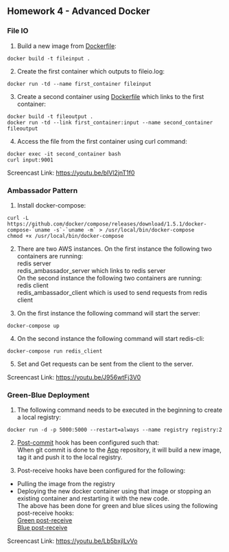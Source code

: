 ## Homework 4 - Advanced Docker

### File IO  
1. Build a new image from [Dockerfile](https://github.com/gsrajadh/Advanced-Docker/blob/master/FileIO/First_Container/Dockerfile):
```
docker build -t fileinput .
```

2. Create the first container which outputs to fileio.log:
```
docker run -td --name first_container fileinput
```

3. Create a second container using [Dockerfile](https://github.com/gsrajadh/Advanced-Docker/blob/master/FileIO/Second_Container/Dockerfile) which links to the first container:
```
docker build -t fileoutput .
docker run -td --link first_container:input --name second_container fileoutput
```

4. Access the file from the first container using curl command:
```
docker exec -it second_container bash
curl input:9001
```
Screencast Link: https://youtu.be/bIVl2jnT1f0

### Ambassador Pattern

1. Install docker-compose:
```
curl -L https://github.com/docker/compose/releases/download/1.5.1/docker-compose-`uname -s`-`uname -m` > /usr/local/bin/docker-compose
chmod +x /usr/local/bin/docker-compose
```

2. There are two AWS instances. On the first instance the following two containers are running:  
  redis server  
  redis_ambassador_server which links to redis server  
  On the second instance the following two containers are running:  
  redis client  
  redis_ambassador_client which is used to send requests from redis client

3. On the first instance the following command will start the server:
  ```
  docker-compose up
  ```

4.  On the second instance the following command will start redis-cli:
  ```
  docker-compose run redis_client
  ```

5. Set and Get requests can be sent from the client to the server.

Screencast Link: https://youtu.be/J956wtFj3V0

### Green-Blue Deployment

1. The following command needs to be executed in the beginning to create a local registry:
```
docker run -d -p 5000:5000 --restart=always --name registry registry:2
```

2. [Post-commit](https://github.com/gsrajadh/Advanced-Docker/blob/master/Deploy/post-commit) hook has been configured such that:  
When git commit is done to the [App](https://github.com/CSC-DevOps/App) repository, it will build a new image, tag it and push it to the local registry.

3. Post-receive hooks have been configured for the following:
 * Pulling the image from the registry
 * Deploying the new docker container using that image or stopping an existing container and restarting it with the new code.  
 The above has been done for green and blue slices using the following post-receive hooks:    
 [Green post-receive](https://github.com/gsrajadh/Advanced-Docker/blob/master/Deploy/green_post-receive)  
 [Blue post-receive](https://github.com/gsrajadh/Advanced-Docker/blob/master/Deploy/blue_post-receive)

 Screencast Link: https://youtu.be/Lb5bxjlLvVo
